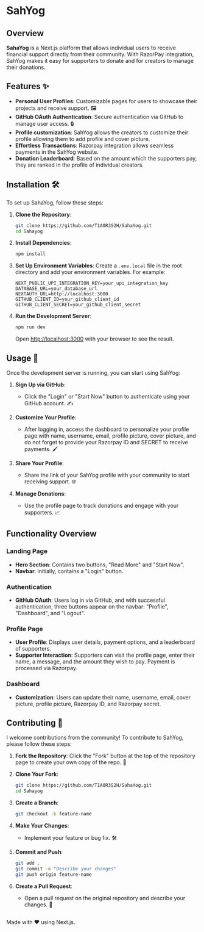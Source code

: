 # SahYog

## Overview

**SahaYog** is a Next.js platform that allows individual users to receive financial support directly from their community. With RazorPay integration, SahYog makes it easy for supporters to donate and for creators to manage their donations.

## Features ✨

- **Personal User Profiles**: Customizable pages for users to showcase their projects and receive support. 🖼️
- **GitHub OAuth Authentication**: Secure authentication via GitHub to manage user access. 🔒
- **Profile customization**: SahYog allows the creators to customize their profile allowing them to add profile and cover picture.
- **Effortless Transactions**: Razorpay integration allows seamless payments in the SahYog website.
- **Donation Leaderboard**: Based on the amount which the supporters pay, they are ranked in the profile of individual creators.

## Installation 🛠️

To set up SahaYog, follow these steps:

1. **Clone the Repository**:
    ```bash
    git clone https://github.com/T1A0R3S2H/SahaYog.git
    cd Sahayog
    ```

2. **Install Dependencies**:
    ```bash
    npm install
    ```

3. **Set Up Environment Variables**:
    Create a `.env.local` file in the root directory and add your environment variables. For example:
    ```env
    NEXT_PUBLIC_UPI_INTEGRATION_KEY=your_upi_integration_key
    DATABASE_URL=your_database_url
    NEXTAUTH_URL=http://localhost:3000
    GITHUB_CLIENT_ID=your_github_client_id
    GITHUB_CLIENT_SECRET=your_github_client_secret
    ```

4. **Run the Development Server**:
    ```bash
    npm run dev
    ```
    Open [http://localhost:3000](http://localhost:3000) with your browser to see the result.

## Usage 🚀

Once the development server is running, you can start using SahYog:

1. **Sign Up via GitHub**:
    - Click the "Login" or "Start Now" button to authenticate using your GitHub account. ✍️

2. **Customize Your Profile**:
    - After logging in, access the dashboard to personalize your profile page with name, username, email, profile picture, cover picture, and do not forget to provide your Razorpay ID and SECRET to receive payments. 🖌️

3. **Share Your Profile**:
    - Share the link of your SahYog profile with your community to start receiving support. 🌐

4. **Manage Donations**:
    - Use the profile page to track donations and engage with your supporters. 📈

## Functionality Overview

### Landing Page
- **Hero Section**: Contains two buttons, "Read More" and "Start Now".
- **Navbar**: Initially, contains a "Login" button.

### Authentication
- **GitHub OAuth**: Users log in via GitHub, and with successful authentication, three buttons appear on the navbar: "Profile", "Dashboard", and "Logout".

### Profile Page
- **User Profile**: Displays user details, payment options, and a leaderboard of supporters.
- **Supporter Interaction**: Supporters can visit the profile page, enter their name, a message, and the amount they wish to pay. Payment is processed via Razorpay.

### Dashboard
- **Customization**: Users can update their name, username, email, cover picture, profile picture, Razorpay ID, and Razorpay secret.

## Contributing 🤝

I welcome contributions from the community! To contribute to SahYog, please follow these steps:

1. **Fork the Repository**:
    Click the "Fork" button at the top of the repository page to create your own copy of the repo. 🍴

2. **Clone Your Fork**:
    ```bash
    git clone https://github.com/T1A0R3S2H/SahaYog.git
    cd Sahayog
    ```

3. **Create a Branch**:
    ```bash
    git checkout -b feature-name
    ```

4. **Make Your Changes**:
    - Implement your feature or bug fix. 🛠️

5. **Commit and Push**:
    ```bash
    git add .
    git commit -m "Describe your changes"
    git push origin feature-name
    ```

6. **Create a Pull Request**:
    - Open a pull request on the original repository and describe your changes. 🔄

## 

Made with ❤️ using Next.js.